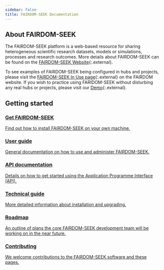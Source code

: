 ```yaml
---
sidebar: false
title: FAIRDOM-SEEK Documentation
---
```


## About FAIRDOM-SEEK

The FAIRDOM-SEEK platform is a web-based resource for sharing heterogeneous scientific research datasets,
models or simulations, processes and research outcomes. More details about FAIRDOM-SEEK can be found on the [FAIRDOM-SEEK Website](https://seek4science.org){:.external}.

To see examples of FAIRDOM-SEEK being configured in hubs and projects, please visit the [FAIRDOM-SEEK In Use page](https://fair-dom.org/fairdom-in-use/){:.external} on the FAIRDOM website. 
If you wish to practice using FARIDOM-SEEK without disturbing any real hubs or projects, please visit our [Demo](https://demo.seek4science.org){:.external}.


## Getting started

<div class="mb-5 row row-cols-1 row-cols-md-2 row-cols-lg-3 gy-4 navigation-tiles">
    <div class="col d-grid">
        <a role="button" class="btn py-3 fs-4 section-title" href="{{ site.baseurl }}/get-seek"><h3 class=""><i class="fa-solid fa-magnifying-glass-chart fa-1x"></i> Get FAIRDOM-SEEK</h3>
        <p>Find out how to install FAIRDOM-SEEK on your own machine.</p>
        </a>
    </div>
    <div class="col d-grid">
        <a role="button" class="btn py-3 fs-4 section-title" href="{{ site.baseurl }}/help/user-guide"><h3><i class="fa-solid fa-user-group fa-1x"></i> <i class="fa-solid fa-book fa-1x"></i> User guide</h3>
        <p>General documentation on how to use and administer FAIRDOM-SEEK.</p>
        </a>
    </div>
    <div class="col d-grid">
        <a role="button" class="btn py-3 fs-4 section-title" href="{{ site.baseurl }}/help/user-guide/api"><h3><i class="fa-solid fa-cloud fa-1x"></i>   API documentation</h3>
        <p>Details on how to get started using the Application Programme Interface (API).</p>
        </a>
    </div>
    <div class="col d-grid">
        <a role="button" class="btn py-3 fs-4 section-title" href="{{ site.baseurl }}/tech/"><h3><i class="fa-solid fa-wrench fa-1x"></i> <i class="fa-solid fa-book-atlas fa-1x"></i> Technical guide</h3>
        <p>More detailed information about installation and upgrading.</p>
        </a>
    </div>
    <div class="col d-grid">
        <a role="button" class="btn py-3 fs-4 section-title" href="{{ site.baseurl }}/tech/roadmap"><h3><i class="fa-solid fa-map-location-dot fa-1x"></i>  Roadmap</h3>
        <p>An outline of plans the core FAIRDOM-SEEK development team will be working on in the near future.</p>
        </a>
    </div>
    <div class="col d-grid">
        <a role="button" class="btn py-3 fs-4 section-title" href="{{ site.baseurl }}/tech/contributing"><h3><i class="fa-solid fa-truck-fast fa-1x"></i>  Contributing</h3>
        <p>We welcome contributions to the FAIRDOM-SEEK software and these pages.</p>
        </a>
    </div>
</div>

